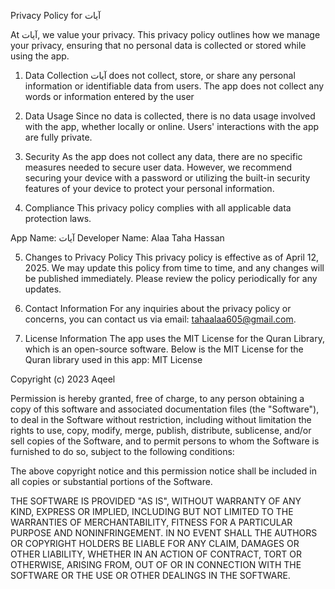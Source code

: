 Privacy Policy for آيات

At آيات, we value your privacy. This privacy policy outlines how we manage your privacy, ensuring that no personal data is collected or stored while using the app.

1. Data Collection
آيات does not collect, store, or share any personal information or identifiable data from users. The app does not collect any words or information entered by the user

2. Data Usage
Since no data is collected, there is no data usage involved with the app, whether locally or online. Users' interactions with the app are fully private.

3. Security
As the app does not collect any data, there are no specific measures needed to secure user data. However, we recommend securing your device with a password or utilizing the built-in security features of your device to protect your personal information.

4. Compliance
This privacy policy complies with all applicable data protection laws.

App Name: آيات
Developer Name: Alaa Taha Hassan

5. Changes to Privacy Policy
This privacy policy is effective as of April 12, 2025. We may update this policy from time to time, and any changes will be published immediately. Please review the policy periodically for any updates.

6. Contact Information
For any inquiries about the privacy policy or concerns, you can contact us via email: tahaalaa605@gmail.com.

7. License Information
The app uses the MIT License for the Quran Library, which is an open-source software. Below is the MIT License for the Quran library used in this app:
MIT License

Copyright (c) 2023 Aqeel

Permission is hereby granted, free of charge, to any person obtaining a copy
of this software and associated documentation files (the "Software"), to deal
in the Software without restriction, including without limitation the rights
to use, copy, modify, merge, publish, distribute, sublicense, and/or sell
copies of the Software, and to permit persons to whom the Software is
furnished to do so, subject to the following conditions:

The above copyright notice and this permission notice shall be included in all
copies or substantial portions of the Software.

THE SOFTWARE IS PROVIDED "AS IS", WITHOUT WARRANTY OF ANY KIND, EXPRESS OR
IMPLIED, INCLUDING BUT NOT LIMITED TO THE WARRANTIES OF MERCHANTABILITY,
FITNESS FOR A PARTICULAR PURPOSE AND NONINFRINGEMENT. IN NO EVENT SHALL THE
AUTHORS OR COPYRIGHT HOLDERS BE LIABLE FOR ANY CLAIM, DAMAGES OR OTHER
LIABILITY, WHETHER IN AN ACTION OF CONTRACT, TORT OR OTHERWISE, ARISING FROM,
OUT OF OR IN CONNECTION WITH THE SOFTWARE OR THE USE OR OTHER DEALINGS IN THE
SOFTWARE.
